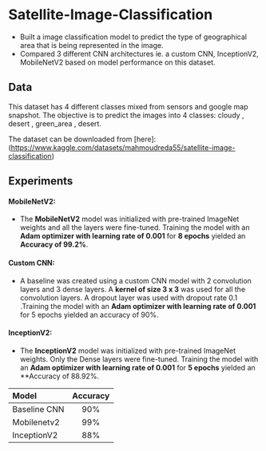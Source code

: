 # Satellite-Image-Classification
- Built a image classification model to predict the type of geographical area  that is being represented in the image.
- Compared 3 different CNN architectures ie. a custom CNN, InceptionV2,   MobileNetV2 based on model performance on this dataset.

## Data
This dataset has 4 different classes mixed from sensors and google map snapshot.
The objective is to predict the images into 4 classes: cloudy , desert , green_area , desert.

The dataset can be downloaded from [here]:(https://www.kaggle.com/datasets/mahmoudreda55/satellite-image-classification)

## Experiments
#### MobileNetV2:

- The **MobileNetV2** model was initialized with pre-trained ImageNet weights and all the layers were fine-tuned. Training the model with an **Adam optimizer with learning rate of 0.001** for **8 epochs** yielded an **Accuracy of 99.2%**.

#### Custom CNN:

- A baseline was created using a custom CNN model with 2 convolution layers and 3 dense layers. A **kernel of size 3 x 3** was used for all the convolution layers. A dropout layer was used with dropout rate 0.1 .Training the model with an **Adam optimizer with learning rate of 0.001** for 5 epochs yielded an accuracy of 90%.

#### InceptionV2:

- The **InceptionV2** model was initialized with pre-trained ImageNet weights. Only the Dense layers were fine-tuned. Training the model with an **Adam optimizer with learning rate of 0.001** for **5 epochs** yielded an **Accuracy of 88.92%.

| Model       | Accuracy    | 
| :---        |    :----:   |  
| Baseline CNN    | 90%      |
| Mobilenetv2     | 99%      | 
| InceptionV2     | 88%      |
